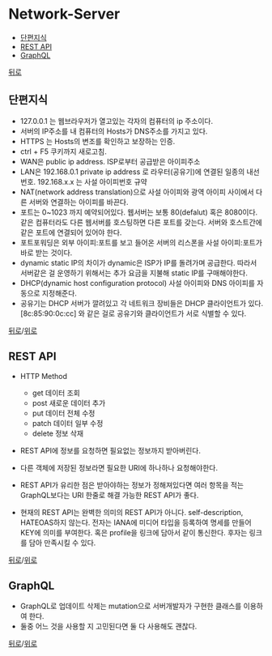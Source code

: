 # Network-Server


* [단편지식](#단편지식)
* [REST API](#REST-API)
* [GraphQL](#GraphQL)



[뒤로](https://github.com/LeeMooho/TIL)


## 단편지식
* 127.0.0.1 는 웹브라우저가 열고있는 각자의 컴퓨터의 ip 주소이다.
* 서버의 IP주소를 내 컴퓨터의 Hosts가 DNS주소를 가지고 있다.
* HTTPS 는 Hosts의 변조를 확인하고 보장하는 인증.
* ctrl + F5 쿠키까지 새로고침.
* WAN은 public ip address. ISP로부터 공급받은 아이피주소
* LAN은 192.168.0.1 private ip address 로 라우터(공유기)에 연결된 일종의 내선번호. 192.168.x.x 는 사설 아이피번호 규약
* NAT(network address translation)으로 사설 아이피와 광역 아이피 사이에서 다른 서버와 연결하는 아이피를 바끈다.
* 포트는 0~1023 까지 예약되어있다. 웹서버는 보통 80(defalut) 혹은 8080이다. 같은 컴퓨터라도 다른 웹서버를 호스팅하면 다른 포트를 갖는다. 서버와 호스트간에 같은 포트에 연결되어 있어야 한다.
* 포트포워딩은 외부 아이피:포트를 보고 들어온 서버의 리스폰을 사설 아이피:포트가 바로 받는 것이다.
* dynamic static IP의 차이가 dynamic은 ISP가 IP를 돌려가며 공급한다. 따라서 서버같은 걸 운영하기 위해서는 추가 요금을 지불해 static IP를 구매해야한다.
* DHCP(dynamic host configuration protocol) 사설 아이피와 DNS 아이피를 자동으로 지정해준다. 
* 공유기는 DHCP 서버가 깔려있고 각 네트워크 장비들은 DHCP 클라이언트가 있다. [8c:85:90:0c:cc] 와 같은 걸로 공유기와 클라이언트가 서로 식별할 수 있다.


[뒤로](https://github.com/LeeMooho/TIL)/[위로](#Network-Server)

## REST API

* HTTP Method 
    * get 데이터 조회
    * post 새로운 데이터 추가 
    * put 데이터 전체 수정
    * patch 데이터 일부 수정
    * delete 정보 삭재  

* REST API에 정보를 요청하면 필요없는 정보까지 받아버린다.
* 다른 객체에 저장된 정보라면 필요한 URI에 하나하나 요청해야한다. 
* REST API가 유리한 점은 받아야하는 정보가 정해져있다면 여러 항목을 적는 GraphQL보다는 URI 한줄로 해결 가능한 REST API가 좋다.
* 현재의 REST API는 완벽한 의미의 REST API가 아니다. self-description, HATEOAS하지 않는다. 전자는 IANA에 미디어 타입을 등록하여 명세를 만들어 KEY에 의미를 부여한다. 혹은 profile을 링크에 담아서 같이 통신한다. 후자는 링크를 담아 만족시킬 수 있다.

[뒤로](https://github.com/LeeMooho/TIL)/[위로](#Network-Server)

## GraphQL

* GraphQL로 업데이트 삭제는 mutation으로 서버개발자가 구현한 클래스를 이용하여 한다.
* 둘중 어느 것을 사용할 지 고민된다면 둘 다 사용해도 괜찮다.



[뒤로](https://github.com/LeeMooho/TIL)/[위로](#Network-Server)